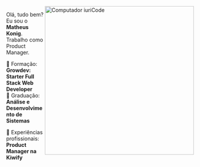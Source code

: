 <img src="https://raw.githubusercontent.com/MicaelliMedeiros/micaellimedeiros/master/image/computer-illustration.png" min-width="400px" max-width="400px" width="400px" align="right" alt="Computador iuriCode">

<p align="left"> 
  Olá, tudo bem? Eu sou o <strong>Matheus Konig</strong>.<br>
  Trabalho como Product Manager. 
</p>

<p align="left">
  💼 Formação: <strong> Growdev: Starter Full Stack Web Developer </strong> <br>
  💼 Graduação: <strong> Análise e Desenvolvimento de Sistemas </strong>
</p>

<p align="left">
  🥝 Experiências profissionais: <strong> Product Manager na Kiwify </strong>
</p>
